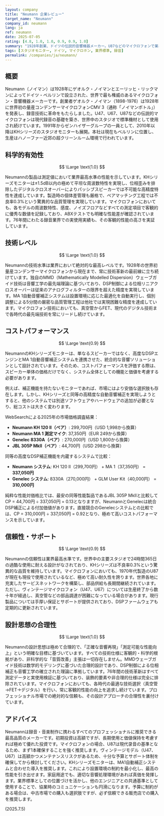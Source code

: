 ```yaml
---
layout: company
title: "Neumann 企業レビュー"
target_name: "Neumann"
company_id: neumann
lang: ja
ref: neumann
date: 2025-07-05
rating: [4.8, 1.0, 1.0, 0.9, 0.9, 1.0]
summary: "1928年創業、ドイツの伝説的音響機器メーカー。U87などのマイクロフォンで業界標準を確立し、KHシリーズモニターではDSP技術を駆使した高精度な音響再現を実現。技術、信頼性ともに最高レベルで、特にMA 1自動音響補正システムを含めたモニターシステムは、プロ環境で極めて高いコストパフォーマンスを発揮します。"
tags: [スタジオモニター, ドイツ, マイクロホン, 業界標準, 録音]
permalink: /companies/ja/neumann/
---
```

## 概要

Neumann（ノイマン）は1928年にゲオルク・ノイマンとエーリッヒ・リックマンによってドイツ・ベルリンで設立された、世界で最も権威のあるマイクロフォン・音響機器メーカーです。創業者ゲオルク・ノイマン（1898-1976）は1928年に世界初の量産コンデンサーマイクロフォンCMV 3（通称「ノイマンボトル」）を発表し、録音技術に革命をもたらしました。U47、U67、U87などの伝説的マイクロフォンは現代録音の基礎を築き、世界中のスタジオで標準機材として使用され続けています。1991年からゼンハイザーグループの一員として、2010年以降はKHシリーズのスタジオモニターも展開。本社は現在もベルリンに位置し、生産はハノーファー近郊の超クリーンルーム環境で行われています。

## 科学的有効性

$$ \Large \text{1.0} $$

Neumannの製品は測定値において業界最高水準の性能を示しています。KHシリーズモニターは±1.5dB以内の極めて平坦な周波数特性を実現し、位相歪みを排除したデジタルクロスオーバーによりパッシブスピーカーでは不可能な高精度特性を達成しています。製造時の個体差管理も厳格で、ペアマッチング工程では不良率0.3%という驚異的な品質管理を実現しています。マイクロフォンにおいても、各モデルの周波数特性、感度、ノイズフロアなどすべての測定項目で客観的に優秀な数値を記録しており、ABXテストでも明確な性能差が確認されています。76年間にわたる録音業界での実使用実績も、その客観的性能の高さを実証しています。

## 技術レベル

$$ \Large \text{1.0} $$

Neumannの技術水準は業界において絶対的な最高レベルです。1928年の世界初量産コンデンサーマイクロフォンから現在まで、常に技術革新の最前線に立ち続けています。独自のMMD（Mathematically Modelled Dispersion）ウェーブガイド技術は音響工学の最先端理論に基づいており、DSP制御による位相リニアクロスオーバーは従来のアナログフィルターの限界を超えた精度を実現しています。MA 1自動音響補正システムは設置環境に応じた最適化を自動実行し、個別調整による5分間の厳密な品質管理工程は他社では実現困難な精度を達成しています。マイクロフォン技術においても、真空管からFET、現代のデジタル技術まで各時代の最先端技術を常にリードし続けています。

## コストパフォーマンス

$$ \Large \text{0.9} $$

NeumannのKHシリーズモニターは、単なるスピーカーではなく、高度なDSPエンジンとMA 1自動音響補正システムを連携させた、統合的な音響ソリューションとして設計されています。そのため、コストパフォーマンスを評価する際は、スピーカー単体の価格だけでなく、システム全体としての機能と価値を考慮する必要があります。

例えば、補正機能を持たないモニターであれば、市場にはより安価な選択肢も存在します。しかし、KHシリーズと同等の高精度な自動音響補正を実現しようとすると、他のシステムでは別途ソフトウェアやハードウェアの追加が必要となり、総コストは大きく変わります。

WebSearchによる2025年の市場価格調査結果：
- **Neumann KH 120 II（ペア）**: 299,700円（USD 1,998から換算）
- **Neumann MA 1 測定マイク**: 37,350円（EUR 249から換算）
- **Genelec 8330A（ペア）**: 270,000円（USD 1,800から換算）
- **JBL 305P MkII（ペア）**: 44,700円（USD 298から換算）

同等の高度なDSP補正機能を内蔵するシステムで比較：
- **Neumann システム**: KH 120 II（299,700円） + MA 1（37,350円） = **337,050円**
- **Genelec システム**: 8330A（270,000円） + GLM User Kit（40,000円） = **310,000円**

純粋な性能対価格比では、最安の同等性能製品であるJBL 305P MkIIと比較してCP = 44,700円 ÷ 337,050円 = 0.13となりますが、NeumannとGenelecは統合DSP補正による付加価値があります。直接競合のGenelecシステムとの比較では、CP = 310,000円 ÷ 337,050円 = 0.92となり、極めて高いコストパフォーマンスを示しています。

## 信頼性・サポート

$$ \Large \text{0.9} $$

Neumannの信頼性は業界最高水準です。世界中の主要スタジオで24時間365日の過酷な使用に耐える設計がなされており、KHシリーズは不良率0.3%という驚異的な品質を維持しています。マイクロフォンにおいても、1970年代製造のU87が現在も現役で使用されているなど、極めて高い耐久性を誇ります。世界各地に充実したサービスネットワークを構築し、部品供給も長期間継続されています。ただし、ヴィンテージマイクロフォン（U47、U67）については生産終了から数十年が経過し、真空管などの部品調達が困難になっている場合があります。現行製品については手厚い保証とサポートが提供されており、DSPファームウェアも定期的に更新されています。

## 設計思想の合理性

$$ \Large \text{1.0} $$

Neumannの設計思想は極めて合理的で、「正確な音響再現」「測定可能な性能向上」という明確な目標に基づいています。すべての技術仕様に客観的・科学的根拠があり、非科学的な「音質改善」主張は一切存在しません。MMDウェーブガイド技術は数学的モデリングに基づいた合理的設計であり、DSP制御による位相補正も音響工学の確立された理論に準拠しています。76年間の技術革新はすべて測定データと実使用検証に基づいており、装飾的要素や非合理的仕様は完全に排除されています。マイクロフォンにおいても、各時代の最適な技術選択（真空管→FET→デジタル）を行い、常に客観的性能の向上を追求し続けています。プロフェッショナル市場での絶対的な信頼も、その設計アプローチの合理性を裏付けています。

## アドバイス

Neumannは録音・音楽制作に携わるすべてのプロフェッショナルに推奨できる最高品質のメーカーです。初期投資は高額ですが、長期使用と価値保持を考慮すれば極めて優れた投資です。マイクロフォンの場合、U87は現代录音の基準となるため、まず1本確保することを強く推奨します。ヴィンテージモデル（U47、U67）は高額かつメンテナンスリスクがあるため、十分な予算とサポート体制を確保してから検討してください。KHシリーズモニターは、MA1自動補正システムと合わせた導入を推奨します。これにより設置環境の制約を最小化し、最高の性能を引き出せます。家庭用途でも、適切な音響処理環境があれば真価を発揮します。業界標準としての位置づけを活かし、他のエンジニアとの共通基準として使用することで、協業時のコミュニケーションも円滑になります。予算に制約がある場合は、中古市場での購入も選択肢ですが、必ず信頼できる販売店での購入を推奨します。

(2025.7.5)
